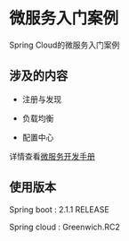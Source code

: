 # 微服务入门案例

Spring Cloud的微服务入门案例

## 涉及的内容

- 注册与发现

- 负载均衡
- 配置中心

详情查看[微服务开发手册](https://github.com/TTcheng/MicroserviceDemo/blob/master/%E5%BE%AE%E6%9C%8D%E5%8A%A1%E5%BC%80%E5%8F%91%E6%89%8B%E5%86%8C.docx)

## 使用版本

Spring boot : 2.1.1 RELEASE

Spring cloud : Greenwich.RC2